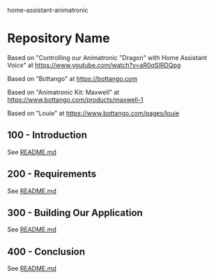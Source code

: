 home-assistant-animatronic
# Repository Name

Based on "Controlling our Animatronic "Dragon" with Home Assistant Voice" at https://www.youtube.com/watch?v=aR0qSIRDQpg

Based on "Bottango" at https://bottango.com

Based on "Animatronic Kit: Maxwell" at https://www.bottango.com/products/maxwell-1

Based on "Louie" at https://www.bottango.com/pages/louie

## 100 - Introduction

See [README.md](./100/README.md)

## 200 - Requirements

See [README.md](./200/README.md)

## 300 - Building Our Application

See [README.md](./300/README.md)

## 400 - Conclusion

See [README.md](./400/README.md)
